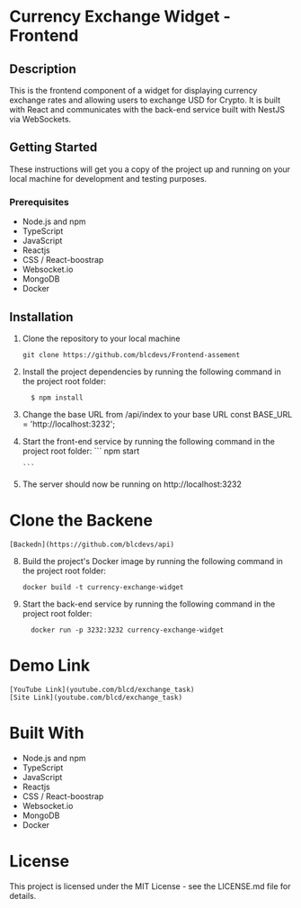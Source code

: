 # Currency Exchange Widget - Frontend

## Description

<p>
  This is the frontend component of a widget for displaying currency exchange rates and allowing users to exchange USD for Crypto. It is built with React and communicates with the back-end service built with NestJS via WebSockets.
</p>

## Getting Started
  <p>
    These instructions will get you a copy of the project up and running on your local machine for development and testing purposes.
  </p>

  ### Prerequisites
    
   - Node.js and npm
   - TypeScript
   - JavaScript
   - Reactjs
   - CSS / React-boostrap
   - Websocket.io
   - MongoDB
   - Docker

## Installation

  1. Clone the repository to your local machine
      ```
      git clone https://github.com/blcdevs/Frontend-assement

      ```
  2. Install the project dependencies by running the following command in the project root folder:
      ```
        $ npm install
      ```    
  3. Change the base URL from /api/index to your base URL
        const BASE_URL = 'http://localhost:3232';

 6. Start the front-end service by running the following command in the project root folder:
        ```
        npm start

        ```
7. The server should now be running on http://localhost:3232

# Clone the Backene
    [Backedn](https://github.com/blcdevs/api) 
  
  8. Build the project's Docker image by running the following command in the project root folder:
      ```
      docker build -t currency-exchange-widget
      ```
 9. Start the back-end service by running the following command in the project root folder:
      ```
        docker run -p 3232:3232 currency-exchange-widget
      ``` 

  # Demo Link
    [YouTube Link](youtube.com/blcd/exchange_task) 
    [Site Link](youtube.com/blcd/exchange_task) 
    
# Built With
   - Node.js and npm
   - TypeScript
   - JavaScript
   - Reactjs
   - CSS / React-boostrap
   - Websocket.io
   - MongoDB
   - Docker

# License
  <p>
    This project is licensed under the MIT License - see the LICENSE.md file for details.
</p>